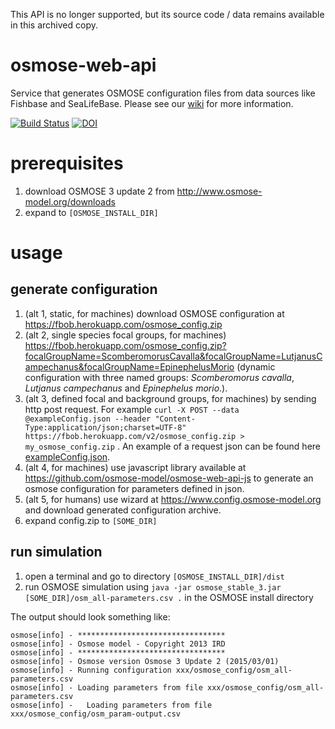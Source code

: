 This API is no longer supported, but its source code / data remains available in this archived copy.

# osmose-web-api
Service that generates OSMOSE configuration files from data sources like Fishbase and SeaLifeBase. Please see our [wiki](https://github.com/osmose-model/osmose-web-api/wiki) for more information. 


[![Build Status](https://travis-ci.org/osmose-model/osmose-web-api.png)](https://travis-ci.org/osmose-model/osmose-web-api) [![DOI](https://zenodo.org/badge/DOI/10.5281/zenodo.1411484.svg)](https://doi.org/10.5281/zenodo.1411484)


# prerequisites
1. download OSMOSE 3 update 2 from http://www.osmose-model.org/downloads
1. expand to ```[OSMOSE_INSTALL_DIR]```

# usage

## generate configuration
1. (alt 1, static, for machines) download OSMOSE configuration at https://fbob.herokuapp.com/osmose_config.zip
1. (alt 2, single species focal groups, for machines) https://fbob.herokuapp.com/osmose_config.zip?focalGroupName=ScomberomorusCavalla&focalGroupName=LutjanusCampechanus&focalGroupName=EpinephelusMorio (dynamic configuration with three named groups: _Scomberomorus cavalla_, _Lutjanus campechanus_ and _Epinephelus morio_.).
1. (alt 3, defined focal and background groups, for machines) by sending http post request. For example ```curl -X POST --data @exampleConfig.json --header "Content-Type:application/json;charset=UTF-8" https://fbob.herokuapp.com/v2/osmose_config.zip > my_osmose_config.zip``` . An example of a request json can be found here [exampleConfig.json](https://raw.githubusercontent.com/osmose-model/osmose-web-api/master/src/test/resources/fr/ird/osmose/web/api/exampleConfig.json).
1. (alt 4, for machines) use javascript library available at https://github.com/osmose-model/osmose-web-api-js to generate an osmose configuration for parameters defined in json.
1. (alt 5, for humans) use wizard at https://www.config.osmose-model.org and download generated configuration archive.
1. expand config.zip to ```[SOME_DIR]```

## run simulation
1. open a terminal and go to directory ```[OSMOSE_INSTALL_DIR]/dist```
1. run OSMOSE simulation using ```java -jar osmose_stable_3.jar [SOME_DIR]/osm_all-parameters.csv .``` in the OSMOSE install directory

The output should look something like:

```
osmose[info] - *********************************
osmose[info] - Osmose model - Copyright 2013 IRD
osmose[info] - *********************************
osmose[info] - Osmose version Osmose 3 Update 2 (2015/03/01)
osmose[info] - Running configuration xxx/osmose_config/osm_all-parameters.csv
osmose[info] - Loading parameters from file xxx/osmose_config/osm_all-parameters.csv
osmose[info] -   Loading parameters from file xxx/osmose_config/osm_param-output.csv
```
